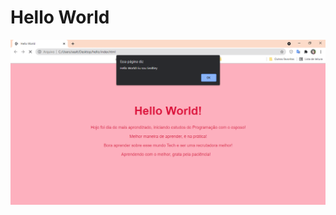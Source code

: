 <h1>Hello World</h1>

![img](https://github.com/Sealtiey/Meu-Hello-World/blob/main/hello_done.png?raw=true)
